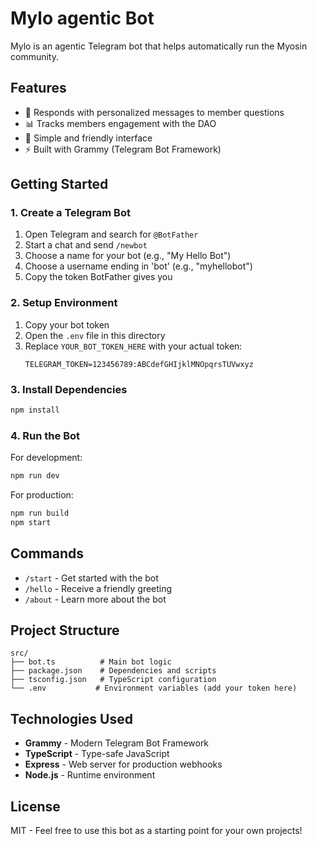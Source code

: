 # Mylo agentic Bot

Mylo is an agentic Telegram bot that helps automatically run the Myosin community.

## Features

- 👋 Responds with personalized messages to member questions
- 📊 Tracks members engagement with the DAO
- 🤖 Simple and friendly interface
- ⚡ Built with Grammy (Telegram Bot Framework)

## Getting Started

### 1. Create a Telegram Bot

1. Open Telegram and search for `@BotFather`
2. Start a chat and send `/newbot`
3. Choose a name for your bot (e.g., "My Hello Bot")
4. Choose a username ending in 'bot' (e.g., "myhellobot")
5. Copy the token BotFather gives you

### 2. Setup Environment

1. Copy your bot token
2. Open the `.env` file in this directory
3. Replace `YOUR_BOT_TOKEN_HERE` with your actual token:
   ```
   TELEGRAM_TOKEN=123456789:ABCdefGHIjklMNOpqrsTUVwxyz
   ```

### 3. Install Dependencies

```bash
npm install
```

### 4. Run the Bot

For development:

```bash
npm run dev
```

For production:

```bash
npm run build
npm start
```

## Commands

- `/start` - Get started with the bot
- `/hello` - Receive a friendly greeting
- `/about` - Learn more about the bot

## Project Structure

```
src/
├── bot.ts          # Main bot logic
├── package.json    # Dependencies and scripts
├── tsconfig.json   # TypeScript configuration
└── .env           # Environment variables (add your token here)
```

## Technologies Used

- **Grammy** - Modern Telegram Bot Framework
- **TypeScript** - Type-safe JavaScript
- **Express** - Web server for production webhooks
- **Node.js** - Runtime environment

## License

MIT - Feel free to use this bot as a starting point for your own projects!
